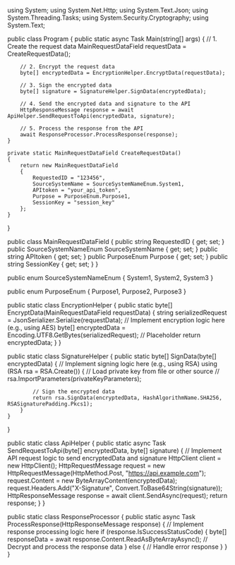using System;
using System.Net.Http;
using System.Text.Json;
using System.Threading.Tasks;
using System.Security.Cryptography;
using System.Text;

public class Program
{
    public static async Task Main(string[] args)
    {
        // 1. Create the request data
        MainRequestDataField requestData = CreateRequestData();

        // 2. Encrypt the request data
        byte[] encryptedData = EncryptionHelper.EncryptData(requestData);

        // 3. Sign the encrypted data
        byte[] signature = SignatureHelper.SignData(encryptedData);

        // 4. Send the encrypted data and signature to the API
        HttpResponseMessage response = await ApiHelper.SendRequestToApi(encryptedData, signature);

        // 5. Process the response from the API
        await ResponseProcessor.ProcessResponse(response);
    }

    private static MainRequestDataField CreateRequestData()
    {
        return new MainRequestDataField
        {
            RequestedID = "123456",
            SourceSystemName = SourceSystemNameEnum.System1,
            APItoken = "your_api_token",
            Purpose = PurposeEnum.Purpose1,
            SessionKey = "session_key"
        };
    }
}

public class MainRequestDataField
{
    public string RequestedID { get; set; }
    public SourceSystemNameEnum SourceSystemName { get; set; }
    public string APItoken { get; set; }
    public PurposeEnum Purpose { get; set; }
    public string SessionKey { get; set; }
}

public enum SourceSystemNameEnum
{
    System1,
    System2,
    System3
}

public enum PurposeEnum
{
    Purpose1,
    Purpose2,
    Purpose3
}

public static class EncryptionHelper
{
    public static byte[] EncryptData(MainRequestDataField requestData)
    {
        string serializedRequest = JsonSerializer.Serialize(requestData);
        // Implement encryption logic here (e.g., using AES)
        byte[] encryptedData = Encoding.UTF8.GetBytes(serializedRequest); // Placeholder
        return encryptedData;
    }
}

public static class SignatureHelper
{
    public static byte[] SignData(byte[] encryptedData)
    {
        // Implement signing logic here (e.g., using RSA)
        using (RSA rsa = RSA.Create())
        {
            // Load private key from file or other source
            // rsa.ImportParameters(privateKeyParameters);

            // Sign the encrypted data
            return rsa.SignData(encryptedData, HashAlgorithmName.SHA256, RSASignaturePadding.Pkcs1);
        }
    }
}

public static class ApiHelper
{
    public static async Task<HttpResponseMessage> SendRequestToApi(byte[] encryptedData, byte[] signature)
    {
        // Implement API request logic to send encryptedData and signature
        HttpClient client = new HttpClient();
        HttpRequestMessage request = new HttpRequestMessage(HttpMethod.Post, "https://api.example.com");
        request.Content = new ByteArrayContent(encryptedData);
        request.Headers.Add("X-Signature", Convert.ToBase64String(signature));
        HttpResponseMessage response = await client.SendAsync(request);
        return response;
    }
}

public static class ResponseProcessor
{
    public static async Task ProcessResponse(HttpResponseMessage response)
    {
        // Implement response processing logic here
        if (response.IsSuccessStatusCode)
        {
            byte[] responseData = await response.Content.ReadAsByteArrayAsync();
            // Decrypt and process the response data
        }
        else
        {
            // Handle error response
        }
    }
}
